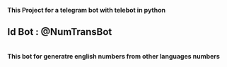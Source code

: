 <b>This Project for a telegram bot with telebot in python </b> </br>
<h2>Id Bot : @NumTransBot</h2> </br>
<b>This bot for generatre english numbers from other languages numbers </b>
